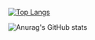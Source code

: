 [![Top Langs](https://github-readme-stats.vercel.app/api/top-langs/?username=anuraghazra)](https://github.com/anuraghazra/github-readme-stats)


![Anurag's GitHub stats](https://github-readme-stats.vercel.app/api?username=Khephren111&show_icons=true)
